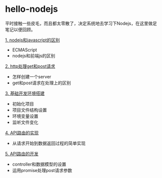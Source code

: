 # hello-nodejs
平时接触一些皮毛，而且都太零散了，决定系统地去学习下Nodejs，在这里做足笔记以便回顾。

[1. nodejs和javascript的区别](nodejs和javascript的区别.md)
- ECMAScript
- nodejs和前端js的区别

[2. http处理get和post请求](http处理get和post请求.md)
- 怎样创建一个server
- get和post请求在处理上的区别

[3. 基础开发环境搭建](基础开发环境搭建.md)
- 初始化项目
- 项目文件结构设置
- 环境变量设置
- 监听文件变化

[4. API路由的实现](API路由的实现.md)
- 从请求开始到数据返回过程的简单实现

[5. API路由的开发](API路由的开发.md)
- controller和数据模型的设置
- 运用promise处理post请求参数


